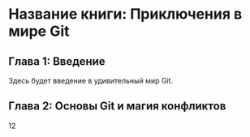 # Название книги: Приключения в мире Git

## Глава 1: Введение
Здесь будет введение в удивительный мир Git.


## Глава 2: Основы Git и магия конфликтов
12

